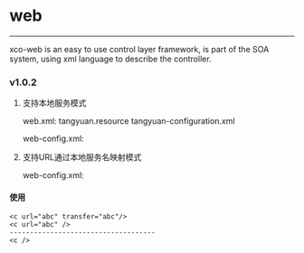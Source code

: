 # web
------

xco-web is an easy to use control layer framework, is part of the SOA system, using xml language to describe the controller.

### v1.0.2 

1. 支持本地服务模式

	web.xml:
	<context-param>
		<param-name>tangyuan.resource</param-name>
		<param-value>tangyuan-configuration.xml</param-value>
	</context-param>	
	
	web-config.xml:
	<config-property name="localServiceMode" value="true" />
	
2. 支持URL通过本地服务名映射模式

	web-config.xml:
	<config-property name="urlAutoMappingMode" value="true" />
	
#### 使用

	<c url="abc" transfer="abc"/>
	<c url="abc" />
	------------------------------------
	<c />